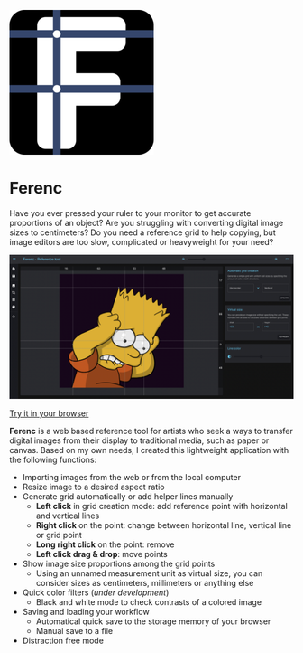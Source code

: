 ![Ferenc logo](ferenc-logo.png)

# Ferenc

Have you ever pressed your ruler to your monitor to get accurate proportions of an object? Are you struggling with converting digital image sizes to centimeters? Do you need a reference grid to help copying, but image editors are too slow, complicated or heavyweight for your need?

![Ferenc in action](screenshot.png)

[Try it in your browser](https://davidsz.github.io/reference-tool)

**Ferenc** is a web based reference tool for artists who seek a ways to transfer digital images from their display to traditional media, such as paper or canvas. Based on my own needs, I created this lightweight application with the following functions:

- Importing images from the web or from the local computer
- Resize image to a desired aspect ratio
- Generate grid automatically or add helper lines manually
  - **Left click** in grid creation mode: add reference point with horizontal and vertical lines
  - **Right click** on the point: change between horizontal line, vertical line or grid point
  - **Long right click** on the point: remove
  - **Left click drag & drop**: move points
- Show image size proportions among the grid points
  - Using an unnamed measurement unit as virtual size, you can consider sizes as centimeters, millimeters or anything else
- Quick color filters (*under development*)
  - Black and white mode to check contrasts of a colored image
- Saving and loading your workflow
  - Automatical quick save to the storage memory of your browser
  - Manual save to a file
- Distraction free mode
